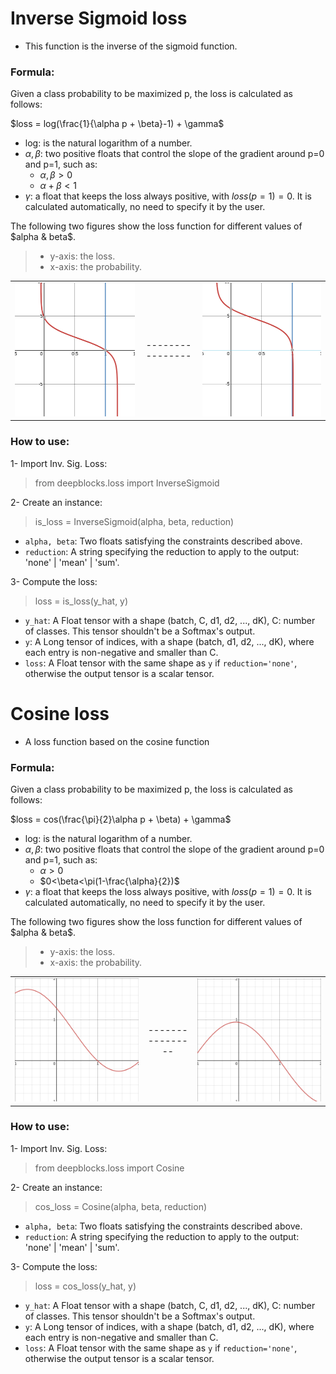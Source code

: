 
# Inverse Sigmoid loss
* This function is the inverse of the sigmoid function.

### **Formula**:
Given a class probability to be maximized p, the loss is calculated as follows:  

$loss = log(\frac{1}{\alpha p + \beta}-1) + \gamma$  
* log: is the natural logarithm of a number.
* $\alpha, \beta$: two positive floats that control the slope of the gradient around p=0 and p=1, such as:
  * $\alpha, \beta>0$
  * $\alpha + \beta<1$
* $\gamma$: a float that keeps the loss always positive, with $loss(p=1)=0$. It is calculated automatically, no need to specify it by the user.  

The following two figures show the loss function for different values of $alpha & beta$.
> * y-axis: the loss.
> * x-axis: the probability.

| | | |
------------------------- | :-----------: |-------------------------
![](/docs/imgs/InvSig_plot2.png) | ---------------- |  ![](/docs/imgs/InvSig_plot3.png)

### **How to use**:
1- Import Inv. Sig. Loss:
> from deepblocks.loss import InverseSigmoid

2- Create an instance:
>  is_loss = InverseSigmoid(alpha, beta, reduction)
* `alpha, beta`: Two floats satisfying the constraints described above.
* `reduction`: A string specifying the reduction to apply to the output: 'none' | 'mean' | 'sum'.

3- Compute the loss:
> loss = is_loss(y_hat, y)
* `y_hat`: A Float tensor with a shape (batch, C, d1, d2, ..., dK), C: number of classes. This tensor shouldn't be a Softmax's output.
* `y`: A Long tensor of indices, with a shape (batch, d1, d2, ..., dK), where each entry is non-negative and smaller than C.
* `loss`: A Float tensor with the same shape as `y` if `reduction='none'`, otherwise the output tensor is a scalar tensor.



# Cosine loss
* A loss function based on the cosine function

### **Formula**:
Given a class probability to be maximized p, the loss is calculated as follows:  

$loss = cos(\frac{\pi}{2}\alpha p + \beta) + \gamma$  
* log: is the natural logarithm of a number.
* $\alpha, \beta$: two positive floats that control the slope of the gradient around p=0 and p=1, such as:
  * $\alpha>0$
  * $0<\beta<\pi(1-\frac{\alpha}{2})$
* $\gamma$: a float that keeps the loss always positive, with $loss(p=1)=0$. It is calculated automatically, no need to specify it by the user.  

The following two figures show the loss function for different values of $alpha & beta$.
> * y-axis: the loss.
> * x-axis: the probability.

| | | |
------------------------- | :-----------: |-------------------------
![](/docs/imgs/CosineLoss_plot1.png) | ---------------- |  ![](/docs/imgs/CosineLoss_plot2.png)

### **How to use**:
1- Import Inv. Sig. Loss:
> from deepblocks.loss import Cosine

2- Create an instance:
>  cos_loss = Cosine(alpha, beta, reduction)
* `alpha, beta`: Two floats satisfying the constraints described above.
* `reduction`: A string specifying the reduction to apply to the output: 'none' | 'mean' | 'sum'.

3- Compute the loss:
> loss = cos_loss(y_hat, y)
* `y_hat`: A Float tensor with a shape (batch, C, d1, d2, ..., dK), C: number of classes. This tensor shouldn't be a Softmax's output.
* `y`: A Long tensor of indices, with a shape (batch, d1, d2, ..., dK), where each entry is non-negative and smaller than C.
* `loss`: A Float tensor with the same shape as `y` if `reduction='none'`, otherwise the output tensor is a scalar tensor.


